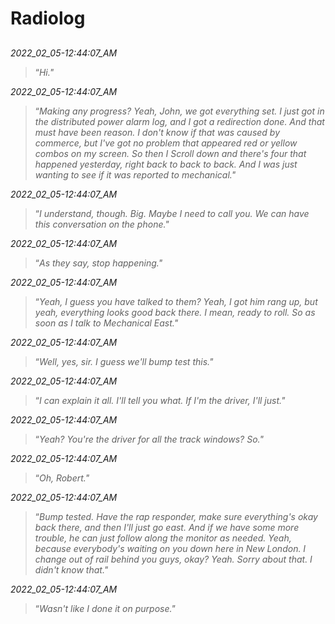 # Radiolog

## 


*2022_02_05-12:44:07_AM*
> “*Hi."*


*2022_02_05-12:44:07_AM*
> “*Making any progress? Yeah, John, we got everything set. I just got in the distributed power alarm log, and I got a redirection done. And that must have been reason. I don't know if that was caused by commerce, but I've got no problem that appeared red or yellow combos on my screen. So then I Scroll down and there's four that happened yesterday, right back to back to back. And I was just wanting to see if it was reported to mechanical."*


*2022_02_05-12:44:07_AM*
> “*I understand, though. Big. Maybe I need to call you. We can have this conversation on the phone."*


*2022_02_05-12:44:07_AM*
> “*As they say, stop happening."*


*2022_02_05-12:44:07_AM*
> “*Yeah, I guess you have talked to them? Yeah, I got him rang up, but yeah, everything looks good back there. I mean, ready to roll. So as soon as I talk to Mechanical East."*


*2022_02_05-12:44:07_AM*
> “*Well, yes, sir. I guess we'll bump test this."*


*2022_02_05-12:44:07_AM*
> “*I can explain it all. I'll tell you what. If I'm the driver, I'll just."*


*2022_02_05-12:44:07_AM*
> “*Yeah? You're the driver for all the track windows? So."*


*2022_02_05-12:44:07_AM*
> “*Oh, Robert."*


*2022_02_05-12:44:07_AM*
> “*Bump tested. Have the rap responder, make sure everything's okay back there, and then I'll just go east. And if we have some more trouble, he can just follow along the monitor as needed. Yeah, because everybody's waiting on you down here in New London. I change out of rail behind you guys, okay? Yeah. Sorry about that. I didn't know that."*


*2022_02_05-12:44:07_AM*
> “*Wasn't like I done it on purpose."*

